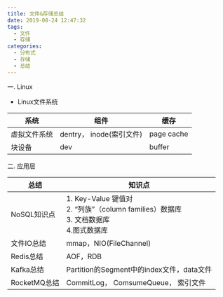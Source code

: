 ```yaml
---
title: 文件&存储总结
date: 2019-08-24 12:47:32
tags:
  - 文件
  - 存储
categories: 
  - 分布式
  - 存储
  - 总结
---
```


<p hidden></p>
<!-- more -->

一. Linux
+ Linux文件系统   

系统 | 组件 | 缓存
-|-|-
虚拟文件系统 |  dentry， inode(索引文件) | page cache
块设备 | dev | buffer

二. 应用层


 总结 | 知识点   
 -|-
 NoSQL知识点     |  1. Key-Value 键值对 <br>2. “列族”（column families）数据库<br>3. 文档数据库<br> 4.图式数据库 
 文件IO总结      |  mmap，NIO(FileChannel)
 Redis总结       | AOF，RDB 
 Kafka总结       | Partition的Segment中的index文件，data文件 
 RocketMQ总结    | CommitLog， ComsumeQueue， 索引文件 